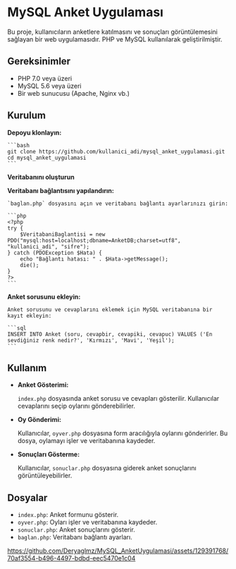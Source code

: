 
# MySQL Anket Uygulaması

Bu proje, kullanıcıların anketlere katılmasını ve sonuçları görüntülemesini sağlayan bir web uygulamasıdır. PHP ve MySQL kullanılarak geliştirilmiştir.

## Gereksinimler

- PHP 7.0 veya üzeri
- MySQL 5.6 veya üzeri
- Bir web sunucusu (Apache, Nginx vb.)

## Kurulum

**Depoyu klonlayın:**

    ```bash
    git clone https://github.com/kullanici_adi/mysql_anket_uygulamasi.git
    cd mysql_anket_uygulamasi
    ```

**Veritabanını oluşturun**

    
**Veritabanı bağlantısını yapılandırın:**

    `baglan.php` dosyasını açın ve veritabanı bağlantı ayarlarınızı girin:

    ```php
    <?php
    try {
        $VeritabaniBaglantisi = new PDO("mysql:host=localhost;dbname=AnketDB;charset=utf8", "kullanici_adi", "sifre");
    } catch (PDOException $Hata) {
        echo "Bağlantı hatası: " . $Hata->getMessage();
        die();
    }
    ?>
    ```

**Anket sorusunu ekleyin:**

    Anket sorusunu ve cevaplarını eklemek için MySQL veritabanına bir kayıt ekleyin:

    ```sql
    INSERT INTO Anket (soru, cevapbir, cevapiki, cevapuc) VALUES ('En sevdiğiniz renk nedir?', 'Kırmızı', 'Mavi', 'Yeşil');
    ```

## Kullanım

- **Anket Gösterimi:**

    `index.php` dosyasında anket sorusu ve cevapları gösterilir. Kullanıcılar cevaplarını seçip oylarını gönderebilirler.

- **Oy Gönderimi:**

    Kullanıcılar, `oyver.php` dosyasına form aracılığıyla oylarını gönderirler. Bu dosya, oylamayı işler ve veritabanına kaydeder.

- **Sonuçları Gösterme:**

    Kullanıcılar, `sonuclar.php` dosyasına giderek anket sonuçlarını görüntüleyebilirler.

## Dosyalar

- `index.php`: Anket formunu gösterir.
- `oyver.php`: Oyları işler ve veritabanına kaydeder.
- `sonuclar.php`: Anket sonuçlarını gösterir.
- `baglan.php`: Veritabanı bağlantı ayarları.


https://github.com/Deryaglmz/MySQL_AnketUygulamasi/assets/129391768/70af3554-b496-4497-bdbd-eec5470e1c04


